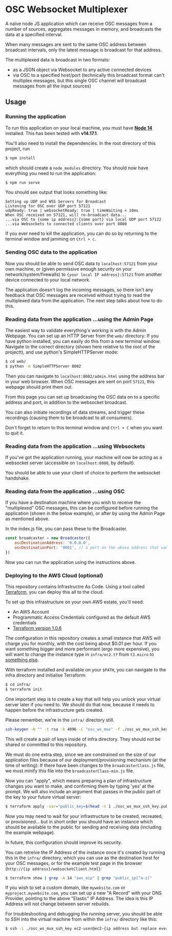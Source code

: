 # OSC Websocket Multiplexer

A naïve node JS application which can receive OSC messages from a number of sources, aggregates messages in memory, and broadcasts the data at a specified interval. 

When many messages are sent to the same OSC address between broadcast intervals, only the latest message is broadcast for that address.

The multiplexed data is broadcast in two formats:
- as a JSON object via Websocket to any active connected devices
- via OSC to a specified host/port (technically this broadcast format can't multiplex messages, but this single OSC channel will broadcast messages from all the input sources)

## Usage

### Running the application

To run this application on your local machine, you must have [**Node 14**](https://nodejs.org/en/download/) installed.
This has been tested with **v14.17.1**.

You'll also need to install the dependencies. In the root directory of this project, run

```bash
$ npm install
```

which should create a `node_modules` directory. You should now have everything you need to run the application:

```bash
$ npm run serve
```

You should see output that looks something like:

```
Setting up UDP and WSS Servers for Broadcast
Listening for OSC over UDP port 57121
udpReady: true | websocketReady: true | timeWaiting < 10ms
When OSC received on 57121, will re-broadcast data...
...via OSC to {some ip address}:{some port} via local UDP port 57122
...via Websockets to connected clients over port 8080
```

If you ever need to kill the application, you can do so by returning to the terminal window and jamming on `Ctrl + c`.


### Sending OSC data to the application

Now you should be able to send OSC data to `localhost:57121` from your own machine, or (given permissive enough security on your network/system/firewalls) to `{your local IP address}:57121` from another device connected to your local network.

The application doesn't log the incoming messages, so there isn't any feedback that OSC messages are received without trying to read the multiplexed data from the application. The next step talks about how to do this.

### Reading data from the application ...using the Admin Page

The easiest way to validate everything's working is with the Admin Webpage. 
You can set up an HTTP Server from the `web/` directory:
If you have python installed, you can easily do this from a new terminal window. 
Navigate to the correct directory (shown here relative to the root of the projectt), and use python's SimpleHTTPServer mode:

```bash
$ cd web/
$ python -m SimpleHTTPServer 8002
```

Then you can navigate to `localhost:8002/admin.html` using the address bar in your web browser.
When OSC messages are sent on port `57121`, this webpage should print them out.

From this page you can set up broadcasing the OSC data on to a specific address and port, in addition to the websocket broadcast.

You can also initiate recordings of data streams, and trigger these recordings (causing them to be broadcast to all consumers).

Don't forget to return to this terminal window and `Ctrl + C` when you want to quit it.

### Reading data from the application ...using Websockets

If you've got the application running, your machine will now be acting as a websocket server (accessible on `localhost:8080`, by default).

You should be able to use your client of choice to perform the websocket handshake.

### Reading data from the application ...using OSC

If you have a destination machine where you wish to receive the "multiplexed" OSC messages, this can be configured before running the application (shown in the below example), or after by using the Admin Page as mentioned above.

In the index.js file, you can pass these to the Broadcaster.

```js
const broadcaster = new Broadcaster({
    oscDestinationAddress: '0.0.0.0',
    oscDestinationPort: '9001', // a port on the above address that wants to receive OSC messages
})
```

Now you can run the application using the instructions above.

### Deploying to the AWS Cloud (optional)

This repository contains Infrastructre As Code.
Using a tool called [Terraform](https://www.terraform.io/), you can deploy this all to the cloud.

To set up this infrastructure on your own AWS estate, you'll need:

- An AWS Account
- Programmatic Access Credentials configured as the default AWS credentials
- [Terraform version 1.0.6](https://releases.hashicorp.com/terraform/)

The configuration in this repository creates a small instance that AWS will charge you for monthly, with the cost being about $0.01 per hour. If you want something bigger and more performant (ergo more expensive), you will want to change the instance type in `infra/ec2.tf` from `t3.micro` to [something else](https://aws.amazon.com/ec2/instance-types/).

With terraform installed and available on your `$PATH`, you can navigate to the infra directory and initialise Terraform:

```bash
$ cd infra/
$ terraform init
```

One important step is to create a key that will help you unlock your virtual server later if you need to. We should do that now, because it needs to happen before the infrastructure gets created.

Please remember, we're in the `infra/` directory still.

```bash
ssh-keygen -N "" -t rsa -b 4096 -C "osc_ws_mux" -f ./osc_ws_mux_ssh_key
```

This will create a pair of keys inside of infra directory. They should not be shared or committed to this repository.

We must do one extra step, since we are constrained on the size of our application files because of our deployment/provisioning mechanism (at the time of writing):
If there have been changes to the `broadcasterClass.js` file, we must minify this file into the `broadcasterClass-min.js` file.

Now you can "apply", which means preparing a plan of infrastructure changes you want to make, and confirming them by typing 'yes' at the prompt. We will also include an argument that passes in the public part of the key to your future virtual server:

```bash
$ terraform apply -var="public_key=$(head -n 1 ./osc_ws_mux_ssh_key.pub)"
```

Now you may need to wait for your infrastructure to be created, recreated, or provisioned... but in short order you should have an instance which should be available to the public for sending and receiving data (including the example webpage).

In future, this configuration should improve its security.

You can retreive the IP Address of the instance once it's created by running this in the `infra/` directory, which you can use as the destination host for your OSC messages, or for the example test page in the browser (`http://{ip address}/websocketClient.html`):

```bash
$ terraform show | grep -A 14 "aws_eip" | grep "public_ip[^a-z]"
```

If you wish to set a custom domain, like `mywebsite.com` or `myproject.mywebsite.com`, you can set up a new "A Record" with your DNS Provider, pointing to the above "Elastic" IP Address. The idea is this IP Address will not change between server rebuilds.

For troubleshooting and debugging the running server, you should be able to SSH into the virtual machine from within the `infra/` directory like this:

```bash
$ ssh -i ./osc_ws_mux_ssh_key ec2-user@ec2-{ip address but replace every . with a -}.eu-west-2.compute.amazonaws.com
```
